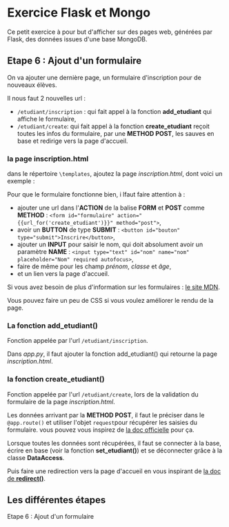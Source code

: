 # Exercice Flask et Mongo

Ce petit exercice à pour but d'afficher sur des pages web, générées par Flask, des données issues d'une base MongoDB.

## Etape 6 : Ajout d'un formulaire

On va ajouter une dernière page, un formulaire d'inscription pour de nouveaux élèves.

Il nous faut 2 nouvelles url : 
- `/etudiant/inscription` : qui fait appel à la fonction **add_etudiant** qui affiche le formulaire,
- `/etudiant/create`: qui fait appel à la fonction **create_etudiant** reçoit toutes les infos du formulaire, par une **METHOD POST**, les sauves en base et redirige vers la page d'accueil.

### la page inscription.html
dans le répertoire `\templates`, ajoutez la page *inscription.html*, dont voici un exemple :



Pour que le formulaire fonctionne bien, i lfaut faire attention à :
- ajouter une url dans l'**ACTION** de la balise **FORM** et **POST** comme **METHOD** : `<form id="formulaire" action="{{url_for('create_etudiant')}}" method="post">`,
- avoir un **BUTTON** de type **SUBMIT** : `<button id="bouton" type="submit">Inscrire</button>`,
- ajouter un **INPUT** pour saisir le nom, qui doit absolument avoir un paramètre **NAME** : `<input type="text" id="nom" name="nom" placeholder="Nom" required autofocus>`,
- faire de même pour les champ *prénom*, *classe* et *âge*,
- et un lien vers la page d'accueil.

Si vous avez besoin de plus d'information sur les formulaires : [le site MDN](https://developer.mozilla.org/fr/docs/Web/HTML/Element/Form).

Vous pouvez faire un peu de CSS si vous voulez améliorer le rendu de la page.

### La fonction add_etudiant()
Fonction appelée par l'url `/etudiant/inscription`.

Dans *app.py*, il faut ajouter la fonction add_etudiant() qui retourne la page *inscription.html*.

### la fonction create_etudiant()
Fonction appelée par l'url `/etudiant/create`, lors de la validation du formulaire de la page *inscription.html*.

Les données arrivant par la **METHOD POST**, il faut le préciser dans le `@app.route()` et utiliser l'objet `request`pour récupérer les saisies du formulaire. vous pouvez vous inspirez de [la doc officielle](https://flask.palletsprojects.com/en/2.1.x/quickstart/#the-request-object) pour ça.

Lorsque toutes les données sont récupérées, il faut se connecter à la base, écrire en base (voir la fonction **set_etudiant()**) et se déconnecter grâce à la classe **DataAccess**.

Puis faire une redirection vers la page d'accueil en vous inspirant de [la doc de **redirect()**](https://flask.palletsprojects.com/en/2.1.x/quickstart/#redirects-and-errors).

## Les différentes étapes

Etape 6 : Ajout d'un formulaire
